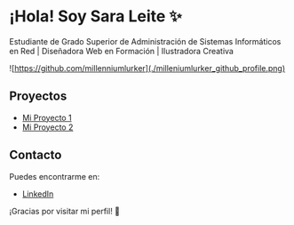 # ¡Hola! Soy Sara Leite ✨

Estudiante de Grado Superior de Administración de Sistemas Informáticos en Red | Diseñadora Web en Formación | Ilustradora Creativa

![https://github.com/millenniumlurker](./milleniumlurker_github_profile.png)

## Proyectos

- [Mi Proyecto 1](https://github.com/lurker/proyecto1)
- [Mi Proyecto 2](https://github.com/lurker/proyecto2)

## Contacto

Puedes encontrarme en:
- [LinkedIn](https://www.linkedin.com/in/lurker)

¡Gracias por visitar mi perfil! 🚀
